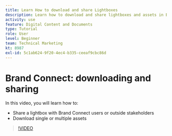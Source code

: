 ```yaml
---
title: Learn How to download and share Lightboxes
description: Learn how to download and share lightboxes and assets in Brand Connect of [!UICONTROL Workfront DAM].
activity: use
feature: Digital Content and Documents
type: Tutorial
role: User
level: Beginner
team: Technical Marketing
kt: 8987
exl-id: 5c1ab624-9f20-4ec4-b335-ceeaf9cbc86d
---
```

# Brand Connect: downloading and sharing

In this video, you will learn how to:

* Share a lightbox with Brand Connect users or outside stakeholders
* Download single or multiple assets

>[!VIDEO](https://video.tv.adobe.com/v/335249/?quality=12)
